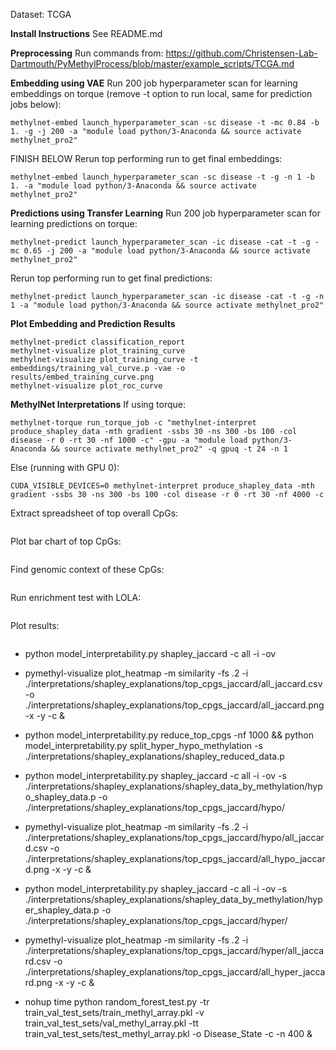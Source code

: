 Dataset: TCGA

**Install Instructions**
See README.md

**Preprocessing**
Run commands from: https://github.com/Christensen-Lab-Dartmouth/PyMethylProcess/blob/master/example_scripts/TCGA.md

**Embedding using VAE**
Run 200 job hyperparameter scan for learning embeddings on torque (remove -t option to run local, same for prediction jobs below):  
```
methylnet-embed launch_hyperparameter_scan -sc disease -t -mc 0.84 -b 1. -g -j 200 -a "module load python/3-Anaconda && source activate methylnet_pro2"
```
FINISH BELOW
Rerun top performing run to get final embeddings:
```
methylnet-embed launch_hyperparameter_scan -sc disease -t -g -n 1 -b 1. -a "module load python/3-Anaconda && source activate methylnet_pro2"
```

**Predictions using Transfer Learning**
Run 200 job hyperparameter scan for learning predictions on torque:
```
methylnet-predict launch_hyperparameter_scan -ic disease -cat -t -g -mc 0.65 -j 200 -a "module load python/3-Anaconda && source activate methylnet_pro2"
```
Rerun top performing run to get final predictions:
```
methylnet-predict launch_hyperparameter_scan -ic disease -cat -t -g -n 1 -a "module load python/3-Anaconda && source activate methylnet_pro2"
```

**Plot Embedding and Prediction Results**
```
methylnet-predict classification_report
methylnet-visualize plot_training_curve
methylnet-visualize plot_training_curve -t embeddings/training_val_curve.p -vae -o results/embed_training_curve.png
methylnet-visualize plot_roc_curve
```

**MethylNet Interpretations**
If using torque:  
```
methylnet-torque run_torque_job -c "methylnet-interpret produce_shapley_data -mth gradient -ssbs 30 -ns 300 -bs 100 -col disease -r 0 -rt 30 -nf 1000 -c" -gpu -a "module load python/3-Anaconda && source activate methylnet_pro2" -q gpuq -t 24 -n 1
```
Else (running with GPU 0):  
```
CUDA_VISIBLE_DEVICES=0 methylnet-interpret produce_shapley_data -mth gradient -ssbs 30 -ns 300 -bs 100 -col disease -r 0 -rt 30 -nf 4000 -c
```

Extract spreadsheet of top overall CpGs:
```

```

Plot bar chart of top CpGs:
```

```

Find genomic context of these CpGs:
```

```

Run enrichment test with LOLA:
```

```

Plot results:
```

```


* python model_interpretability.py shapley_jaccard -c all -i -ov
* pymethyl-visualize plot_heatmap -m similarity -fs .2 -i ./interpretations/shapley_explanations/top_cpgs_jaccard/all_jaccard.csv -o ./interpretations/shapley_explanations/top_cpgs_jaccard/all_jaccard.png -x -y -c &
* python model_interpretability.py reduce_top_cpgs -nf 1000 && python model_interpretability.py split_hyper_hypo_methylation -s ./interpretations/shapley_explanations/shapley_reduced_data.p
* python model_interpretability.py shapley_jaccard -c all -i -ov -s ./interpretations/shapley_explanations/shapley_data_by_methylation/hypo_shapley_data.p -o ./interpretations/shapley_explanations/top_cpgs_jaccard/hypo/
* pymethyl-visualize plot_heatmap -m similarity -fs .2 -i ./interpretations/shapley_explanations/top_cpgs_jaccard/hypo/all_jaccard.csv -o ./interpretations/shapley_explanations/top_cpgs_jaccard/all_hypo_jaccard.png -x -y -c &
* python model_interpretability.py shapley_jaccard -c all -i -ov -s ./interpretations/shapley_explanations/shapley_data_by_methylation/hyper_shapley_data.p -o ./interpretations/shapley_explanations/top_cpgs_jaccard/hyper/
* pymethyl-visualize plot_heatmap -m similarity -fs .2 -i ./interpretations/shapley_explanations/top_cpgs_jaccard/hyper/all_jaccard.csv -o ./interpretations/shapley_explanations/top_cpgs_jaccard/all_hyper_jaccard.png -x -y -c &


* nohup time python random_forest_test.py -tr train_val_test_sets/train_methyl_array.pkl -v train_val_test_sets/val_methyl_array.pkl -tt train_val_test_sets/test_methyl_array.pkl -o Disease_State -c -n 400 &
